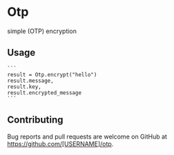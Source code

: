 # Otp

simple (OTP) encryption

## Usage

    ``` 
    result = Otp.encrypt("hello") 
    result.message,
    result.key,
    result.encrypted_message
    ```

## Contributing

Bug reports and pull requests are welcome on GitHub at https://github.com/[USERNAME]/otp.

